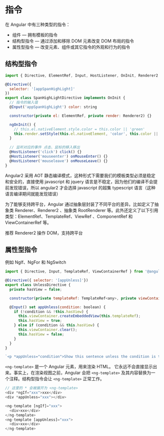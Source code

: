 # 指令

在 Angular 中有三种类型的指令：

* 组件 — 拥有模板的指令
* 结构型指令 — 通过添加和移除 DOM 元素改变 DOM 布局的指令
* 属性型指令 — 改变元素、组件或其它指令的外观和行为的指令

## 结构型指令

``` js
import { Directive, ElementRef, Input, HostListener, OnInit, Renderer2 } from '@angular/core'

@Directive({
  selector: '[appSpanHighLight]'
})
export class SpanHighLightDirective implements OnInit {
  // 指令的输入值
  @Input('appSpanHighLight') color: string

  constructor(private el: ElementRef, private render: Renderer2) {}

  ngOnInit() {
    // this.el.nativeElement.style.color = this.color || 'green'
    this.render.setStyle(this.el.nativeElement, 'color', this.color || 'green')
  }
  
  // 监听对应的事件 点击、鼠标的移入移出
  @HostListener('click') click() {}
  @HostListener('mouseenter') onMouseEnter() {}
  @HostListener('mouseleave') onMouseLeave() {}
}
```

Angular2 采用 AOT 静态编译模式，这种形式下需要我们的模板类型必须是稳定和安全的，直接使用 javascript 和 jquery 语言是不稳定，因为他们的编译不会提前发现错误，所以 angular2 才会选择 javascript 的超集 typescript 语言（这种语言编译期间就能发现错误）

为了能够支持跨平台，Angular 通过抽象层封装了不同平台的差异。比如定义了抽象类 Renderer、Renderer2 、抽象类 RootRenderer 等。此外还定义了以下引用类型：ElementRef、TemplateRef、ViewRef 、ComponentRef 和 ViewContainerRef 等。

推荐 Renderer2 操作 DOM，支持跨平台

## 属性型指令

例如 NgIf、NgFor 和 NgSwitch

``` js
import { Directive, Input, TemplateRef, ViewContainerRef } from '@angular/core';

@Directive({ selector: '[appUnless]'})
export class UnlessDirective {
  private hasView = false;

  constructor(private templateRef: TemplateRef<any>, private viewContainer: ViewContainerRef) { }

  @Input() set appUnless(condition: boolean) {
    if (!condition && !this.hasView) {
      this.viewContainer.createEmbeddedView(this.templateRef);
      this.hasView = true;
    } else if (condition && this.hasView) {
      this.viewContainer.clear();
      this.hasView = false;
    }
  }
}

`<p *appUnless="condition">Show this sentence unless the condition is true.</p>`
```

`<ng-template>` 是一个 Angular 元素，用来渲染 HTML。 它永远不会直接显示出来。事实上，在渲染视图之前，Angular 会把 `<ng-template>` 及其内容替换为一个注释。结构型指令会让 `<ng-template>` 正常工作。

``` js
// 这里的 * 会被展开为 <ng-template>
<div *ngIf="xxx">xxx</div>
<div *appUnless="xxx"></div>

<ng-template [ngIf]="xxx">
  <div>xxx</div>
</ng-template>
<ng-template [appUnless]="xxx">
  <div>xxx</div>
</ng-template>
```